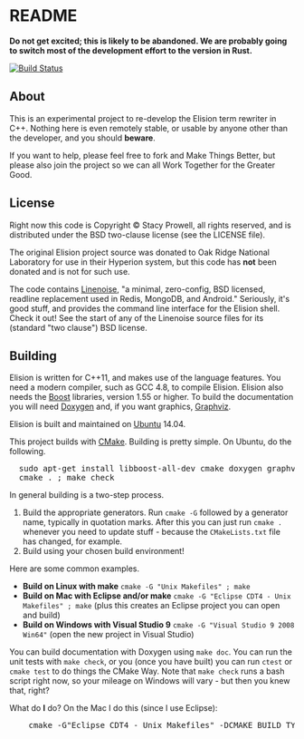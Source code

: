 # README

**Do not get excited; this is likely to be abandoned.  We are probably
going to switch most of the development effort to the version in
Rust.**

[![Build Status](https://drone.io/github.com/sprowell/elipp/status.png)](https://drone.io/github.com/sprowell/elipp/latest)

## About
This is an experimental project to re-develop the Elision term rewriter
in C++.  Nothing here is even remotely stable, or usable by anyone other
than the developer, and you should **beware**.

If you want to help, please feel free to fork and Make Things Better, but
please also join the project so we can all Work Together for the Greater
Good.

## License
Right now this code is Copyright &copy; Stacy Prowell, all rights
reserved, and is distributed under the BSD two-clause license (see the
LICENSE file).

The original Elision project source was donated to Oak Ridge National
Laboratory for use in their Hyperion system, but this code has **not**
been donated and is not for such use.

The code contains [Linenoise][linenoise], "a minimal, zero-config, BSD
licensed, readline replacement used in Redis, MongoDB, and Android."
Seriously, it's good stuff, and provides the command line interface for
the Elision shell.  Check it out!  See the start of any of the Linenoise
source files for its (standard "two clause") BSD license.

## Building
Elision is written for C++11, and makes use of the language features.  You need a modern compiler, such as GCC 4.8, to compile Elision.  Elision also needs the [Boost][boost] libraries, version 1.55 or higher.  To build the documentation you will need [Doxygen][doxygen] and, if you want graphics, [Graphviz][graphviz].

Elision is built and maintained on [Ubuntu][ubuntu] 14.04.

This project builds with [CMake][cmake].  Building is pretty simple.  On Ubuntu, do the following.

<pre>
  sudo apt-get install libboost-all-dev cmake doxygen graphviz
  cmake . ; make check
</pre>

In general building is a two-step process.

  1. Build the appropriate generators.  Run `cmake -G` followed by a generator name, typically in quotation marks.  After this you can just run `cmake .` whenever you need to update stuff - because the `CMakeLists.txt` file has changed, for example.
  2. Build using your chosen build environment!

Here are some common examples.

  - **Build on Linux with make**  `cmake -G "Unix Makefiles" ; make`
  - **Build on Mac with Eclipse and/or make**  `cmake -G "Eclipse CDT4 - Unix Makefiles" ; make` (plus this creates an Eclipse project you can open and build)
  - **Build on Windows with Visual Studio 9**  `cmake -G "Visual Studio 9 2008 Win64"` (open the new project in Visual Studio)

You can build documentation with Doxygen using `make doc`.  You can run the unit tests with `make check`, or you (once you have built) you can run `ctest` or `cmake test` to do things the CMake Way.  Note that `make check` runs a bash script right now, so your mileage on Windows will vary - but then you knew that, right?

What do **I** do?  On the Mac I do this (since I use Eclipse):
<pre>
	cmake -G"Eclipse CDT4 - Unix Makefiles" -DCMAKE_BUILD_TYPE=Debug -DCMAKE_ECLIPSE_VERSION=4.3
</pre>

[cmake]: http://www.cmake.org/
[boost]: http://www.boost.org/
[doxygen]: http://www.doxygen.org/
[ubuntu]: http://www.ubuntu.com/
[graphviz]: http://www.graphviz.org/
[linenoise]: https://github.com/antirez/linenoise
